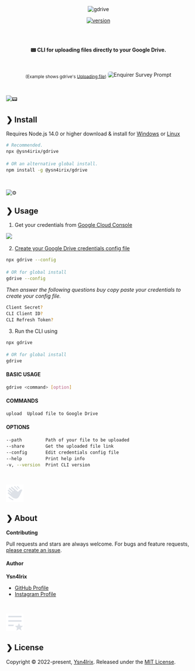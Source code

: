 <p align="center">
 <img width="200px" src="https://res.cloudinary.com/ydevcloud/image/upload/v1656878450/ztsl0synryyzwxg2lqvd.svg" align="center" alt="gdrive" />
</p>

<p align="center">
  <a href="https://npmjs.org/package/@ysn4irix/gdrive">
    <img src="https://img.shields.io/npm/v/@ysn4irix/gdrive.svg" alt="version">
  </a>
</p>
<br> <br>

<p align="center">
  <b>📟 CLI for uploading files directly to your Google Drive.</b><br>
</p>
<br>

<p align="center">
  <sub>(Example shows gdrive's <a href="#survey-prompt">Uploading file</a>)</a></sub>
  <img src="https://res.cloudinary.com/ydevcloud/image/upload/v1656880231/ezgif.com-gif-maker_tlwqqg.gif" alt="Enquirer Survey Prompt" width="450" style="border-radius: 5px;"><br>
  <sub>
</p>
<br>

![📟](https://res.cloudinary.com/ydevcloud/image/upload/v1656874185/asm9cp84cbuuqmarw9wq.png)

❯ Install
---------

Requires Node.js 14.0 or higher download & install for [Windows](<https://nodejs.org/en/download/>) or [Linux](<https://nodejs.org/en/download/>)

``` sh
# Recommended.
npx @ysn4irix/gdrive

# OR an alternative global install.
npm install -g @ysn4irix/gdrive
```

<br>

![⚙️](https://res.cloudinary.com/ydevcloud/image/upload/v1656874522/fmfktytvymbnnc0fg4zz.png)

❯ Usage
-------

1.  Get your credentials from [Google Cloud
    Console](https://console.cloud.google.com/)

<a href="https://youtu.be/GYbtHiABRCU"><img src="https://img.shields.io/badge/-watch%20video-critical?style=for-the-badge&logo=youtube&logoColor=white">

2.  Create your Google Drive credentials config file

``` sh
npx gdrive --config

# OR for global install
gdrive --config
```

*Then answer the following questions buy copy paste your credentials to
create your config file.*

``` sh
Client Secret?
CLI Client ID?
CLI Refresh Token?
```

3.  Run the CLI using

``` sh
npx gdrive

# OR for global install
gdrive
```

#### BASIC USAGE

``` sh
gdrive <command> [option]
```

#### COMMANDS

``` sh
upload  Upload file to Google Drive
```

#### OPTIONS

``` sh
--path         Path of your file to be uploaded   
--share        Get the uploaded file link
--config       Edit credentials config file       
--help         Print help info
-v, --version  Print CLI version
```

<br>

![🙌](https://raw.githubusercontent.com/ahmadawais/stuff/master/images/git/connect.png)

❯ About
-------

<summary><strong>Contributing</strong></summary>

Pull requests and stars are always welcome. For bugs and feature requests, [please create an issue](../../issues/new).

#### Author

**Ysn4Irix**

-   [GitHub Profile](https://github.com/Ysn4irix)
-   [Instagram Profile](https://instagram.com/ysn.irix)

<br>

![📃](https://raw.githubusercontent.com/ahmadawais/stuff/master/images/git/license.png)

❯ License
-------

Copyright © 2022-present, [Ysn4Irix](https://github.com/Ysn4Irix).
Released under the [MIT License](LICENSE).
